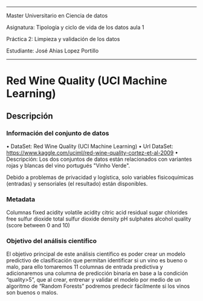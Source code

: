 *************************************************************************************
Master Universitario en Ciencia de datos

Asignatura: Tipología y ciclo de vida de los datos aula 1

Práctica 2: Limpieza y validación de los datos

Estudiante: José Ahias Lopez Portillo
*************************************************************************************

# Red Wine Quality (UCI Machine Learning)


## Descripción

### Información del conjunto de datos

•	DataSet: Red Wine Quality (UCI Machine Learning)
•	Url DataSet: https://www.kaggle.com/uciml/red-wine-quality-cortez-et-al-2009
•	Descripción: Los dos conjuntos de datos están relacionados con variantes rojas y blancas del vino portugués "Vinho Verde".

Debido a problemas de privacidad y logística, solo variables fisicoquímicas (entradas) y sensoriales (el resultado) están disponibles.

### Metadata

Columnas
fixed acidity
volatile acidity
citric acid
residual sugar
chlorides
free sulfur dioxide
total sulfur dioxide
density
pH
sulphates
alcohol
quality (score between 0 and 10)

### Objetivo del análisis científico

El objetivo principal de este análisis científico es poder crear un modelo predictivo de clasificación que permitan identificar si un vino es bueno o malo, para ello tomaremos 11 columnas de entrada predictiva y adicionaremos una columna de predicción binaria en base a la condición “quality>5”, que al crear, entrenar y validar el modelo por medio de un algoritmo de “Random Forests” podremos predecir fácilmente si los vinos son buenos o malos.




